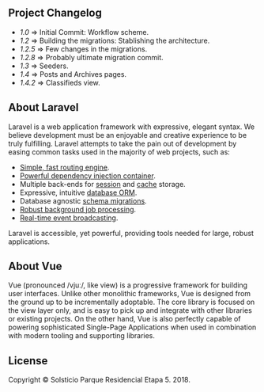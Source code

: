 ## Project Changelog

- *1.0*   => Initial Commit: Workflow scheme.
- *1.2*   => Building the migrations: Stablishing the architecture.
- *1.2.5* => Few changes in the migrations.
- *1.2.8* => Probably ultimate migration commit.
- *1.3* => Seeders.
- *1.4* => Posts and Archives pages.
- *1.4.2* => Classifieds view.

## About Laravel

Laravel is a web application framework with expressive, elegant syntax. We believe development must be an enjoyable and creative experience to be truly fulfilling. Laravel attempts to take the pain out of development by easing common tasks used in the majority of web projects, such as:

- [Simple, fast routing engine](https://laravel.com/docs/routing).
- [Powerful dependency injection container](https://laravel.com/docs/container).
- Multiple back-ends for [session](https://laravel.com/docs/session) and [cache](https://laravel.com/docs/cache) storage.
- Expressive, intuitive [database ORM](https://laravel.com/docs/eloquent).
- Database agnostic [schema migrations](https://laravel.com/docs/migrations).
- [Robust background job processing](https://laravel.com/docs/queues).
- [Real-time event broadcasting](https://laravel.com/docs/broadcasting).

Laravel is accessible, yet powerful, providing tools needed for large, robust applications.

## About Vue

Vue (pronounced /vjuː/, like view) is a progressive framework for building user interfaces. Unlike other monolithic frameworks, Vue is designed from the ground up to be incrementally adoptable. The core library is focused on the view layer only, and is easy to pick up and integrate with other libraries or existing projects. On the other hand, Vue is also perfectly capable of powering sophisticated Single-Page Applications when used in combination with modern tooling and supporting libraries.

## License

Copyright &copy; Solsticio Parque Residencial Etapa 5. 2018.